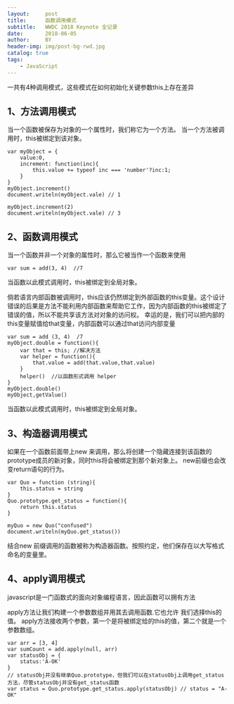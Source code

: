```yaml
---
layout:     post
title:      函数调用模式
subtitle:   WWDC 2018 Keynote 全记录
date:       2018-06-05
author:     BY
header-img: img/post-bg-rwd.jpg
catalog: true
tags:
    - JavaScript
---
```


一共有4种调用模式，这些模式在如何初始化关键参数this上存在差异

## 1、方法调用模式

当一个函数被保存为对象的一个属性时，我们称它为一个方法。
当一个方法被调用时，this被绑定到该对象。


```
var myObject = {
    value:0,
    increment: function(inc){
        this.value += typeof inc === 'number'?inc:1;
    }
}
myObject.increment()
document.writeln(myObject.vale) // 1

myObject.increment(2)
document.writeln(myObject.vale) // 3
```




## 2、函数调用模式

当一个函数并非一个对象的属性时，那么它被当作一个函数来使用
```
var sum = add(3, 4)  //7
```


当函数以此模式调用时，this被绑定到全局对象。

倘若语言内部函数被调用时，this应该仍然绑定到外部函数的this变量。这个设计错误的后果是方法不能利用内部函数来帮助它工作，因为内部函数的this被绑定了错误的值，所以不能共享该方法对对象的访问权。
幸运的是，我们可以把内部的this变量赋值给that变量，内部函数可以通过that访问内部变量
```
var sum = add (3, 4)  /7
myObject.double = function(){
    var that = this; //解决方法
    var helper = function(){
        that.value = add(that.value,that.value)
    }    
    helper()  //以函数形式调用 helper
}
myObject.double()
myObject,getValue()
```

当函数以此模式调用时，this被绑定到全局对象。

## 3、构造器调用模式

如果在一个函数前面带上new 来调用，那么将创建一个隐藏连接到该函数的prototype成员的新对象，同时this将会被绑定到那个新对象上。
new前缀也会改变return语句的行为。

```
var Quo = function (string){
    this.status = string
}
Quo.prototype.get_status = function(){
    return this.status
}

myQuo = new Quo("confused")
document.writeln(myQuo.get_status())
```

结合new 前缀调用的函数被称为构造器函数。按照约定，他们保存在以大写格式命名的变量里。

## 4、apply调用模式
javascript是一门函数式的面向对象编程语言，因此函数可以拥有方法

apply方法让我们构建一个参数数组并用其去调用函数.它也允许 我们选择this的值。
apply方法接收两个参数，第一个是将被绑定给的this的值，第二个就是一个参数数组。
```
var arr = [3, 4]
var sumCount = add.apply(null, arr)
var statusObj = {
    status:'A-OK'
}
// statusObj并没有继承Quo.prototype，但我们可以在statusObj上调用get_status方法，尽管statusObj并没有get_status函数
var status = Quo.prototype.get_status.apply(statusObj) // status = "A-OK"
```



